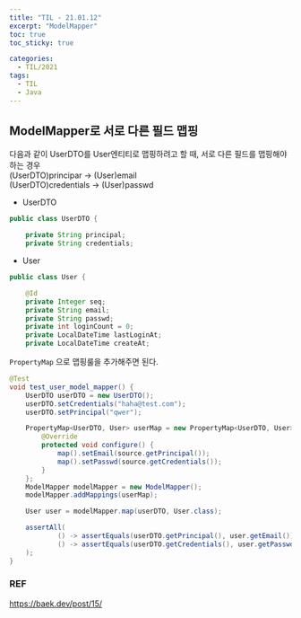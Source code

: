 ```yaml
---
title: "TIL - 21.01.12"
excerpt: "ModelMapper"
toc: true
toc_sticky: true

categories:
  - TIL/2021
tags:
  - TIL
  - Java
---
```


## ModelMapper로 서로 다른 필드 맵핑
다음과 같이 UserDTO를 User엔티티로 맵핑하려고 할 때, 서로 다른 필드를 맵핑해야하는 경우  
(UserDTO)principar -> (User)email  
(UserDTO)credentials -> (User)passwd

* UserDTO  

```java
public class UserDTO {

    private String principal;
    private String credentials;

```

* User  

```java
public class User {

    @Id
    private Integer seq;
    private String email;
    private String passwd;
    private int loginCount = 0;
    private LocalDateTime lastLoginAt;
    private LocalDateTime createAt;
```

`PropertyMap` 으로 맵핑룰을 추가해주면 된다.
```java
@Test
void test_user_model_mapper() {
    UserDTO userDTO = new UserDTO();
    userDTO.setCredentials("haha@test.com");
    userDTO.setPrincipal("qwer");

    PropertyMap<UserDTO, User> userMap = new PropertyMap<UserDTO, User>() {
        @Override
        protected void configure() {
            map().setEmail(source.getPrincipal());
            map().setPasswd(source.getCredentials());
        }
    };
    ModelMapper modelMapper = new ModelMapper();
    modelMapper.addMappings(userMap);

    User user = modelMapper.map(userDTO, User.class);

    assertAll(
            () -> assertEquals(userDTO.getPrincipal(), user.getEmail()),
            () -> assertEquals(userDTO.getCredentials(), user.getPasswd())
    );
}
```

### REF
https://baek.dev/post/15/
